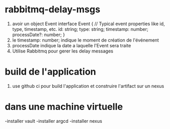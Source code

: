 # rabbitmq-delay-msgs


1. avoir un object Event interface Event {
   // Typical event properties like id, type, timestamp, etc.
   id: string;
   type: string;
   timestamp: number;
    processDate?: number;
   }
2. le timestamp: number; indique le moment de création de l'événement
3. processDate indique la date a laquelle l'Event sera traite
4. Utilise Rabbitmq pour gerer les delay messages 


# build de l'application
1. use github ci pour build l'application et construire l'artifact sur un nexus

# dans une machine virtuelle 
-installer vault
-installer argcd
-installer nexus
